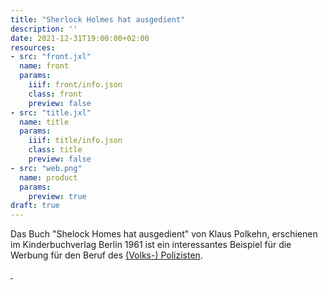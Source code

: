 ```yaml
---
title: "Sherlock Holmes hat ausgedient"
description: ''
date: 2021-12-31T19:00:00+02:00
resources:
- src: "front.jxl"
  name: front
  params:
    iiif: front/info.json
    class: front
    preview: false
- src: "title.jxl"
  name: title
  params:
    iiif: title/info.json
    class: title
    preview: false
- src: "web.png"
  name: product
  params:
    preview: true
draft: true
---
```

Das Buch "Shelock Homes hat ausgedient" von Klaus Polkehn, erschienen im Kinderbuchverlag Berlin 1961 ist ein interessantes Beispiel für die Werbung für den Beruf des [(Volks-) Polizisten](https://de.wikipedia.org/wiki/Deutsche_Volkspolizei).

<a class="worldcat" href="https://worldcat.org/de/title/73641149">&nbsp;</a>
